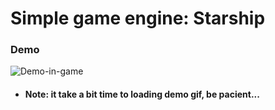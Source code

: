 # Simple game engine: Starship

### Demo

![Demo-in-game](https://github.com/guilhermevialle/Starship-javascript/blob/main/rec/ezgif.com-gif-maker.gif?raw=true)

- #### Note: it take a bit time to loading demo gif, be pacient...
